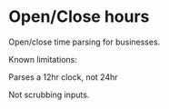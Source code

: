 Open/Close hours
================

Open/close time parsing for businesses.

Known limitations:

Parses a 12hr clock, not 24hr

Not scrubbing inputs.
